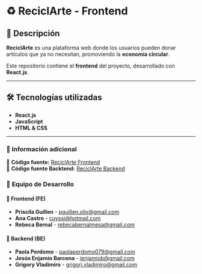 # ♻️ ReciclArte - Frontend  

## 📖 Descripción  
**ReciclArte** es una plataforma web donde los usuarios pueden donar artículos que ya no necesitan, promoviendo la **economía circular**.  

Este repositorio contiene el **frontend** del proyecto, desarrollado con **React.js**.

---

## 🛠️ Tecnologías utilizadas  
- **React.js**  
- **JavaScript**  
- **HTML & CSS**  

---

### 🔗 Información adicional  
🎨 **Código fuente:** [ReciclArte Frontend](https://github.com/rebecabernal/ReciclArteFront)  
📂 **Código fuente Backtend:** [ReciclArte Backend](https://github.com/Paola077/reciclArte_backend)  

### 👥 **Equipo de Desarrollo**  

#### 🎨 Frontend (FE)  
- **Priscila Guillen** - [pguillen.oliv@gmail.com](mailto:pguillen.oliv@gmail.com)  
- **Ana Castro** - [cuyssi@hotmail.com](mailto:cuyssi@hotmail.com)  
- **Rebeca Bernal** - [rebecabernalmesa@gmail.com](mailto:rebecabernalmesa@gmail.com)  
#### 📂 Backend (BE)  
- **Paola Perdomo** - [paolaperdomo079@gmail.com](mailto:paolaperdomo079@gmail.com)  
- **Jesús Enjamio Barcena** - [jenjamiob@gmail.com](mailto:jenjamiob@gmail.com)  
- **Grigory Vladimiro** - [grigori.vladimiro@gmail.com](mailto:grigori.vladimiro@gmail.com)  
